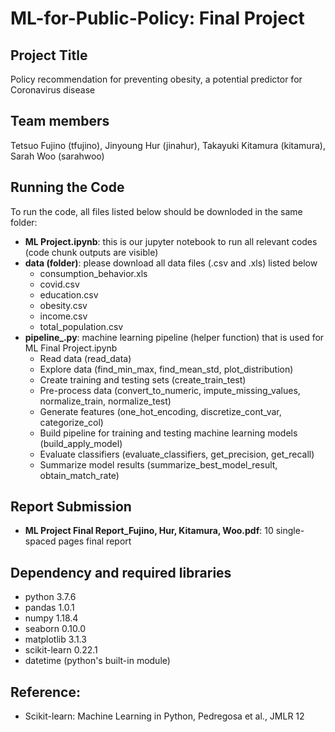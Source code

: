 # ML-for-Public-Policy: Final Project
## Project Title
Policy recommendation for preventing obesity, a potential predictor for Coronavirus disease

## Team members
Tetsuo Fujino (tfujino), Jinyoung Hur (jinahur), Takayuki Kitamura (kitamura), Sarah Woo (sarahwoo)

## Running the Code
To run the code, all files listed below should be downloded in the same folder:
 - **ML Project.ipynb**: this is our jupyter notebook to run all relevant codes (code chunk outputs are visible)
 - **data (folder)**: please download all data files (.csv and .xls) listed below
   - consumption_behavior.xls
   - covid.csv
   - education.csv
   - obesity.csv
   - income.csv
   - total_population.csv
 - **pipeline_.py**: machine learning pipeline (helper function) that is used for ML Final Project.ipynb
   - Read data (read_data)
   - Explore data (find_min_max, find_mean_std, plot_distribution)
   - Create training and testing sets (create_train_test)
   - Pre-process data (convert_to_numeric, impute_missing_values, normalize_train, normalize_test)
   - Generate features (one_hot_encoding, discretize_cont_var, categorize_col)
   - Build pipeline for training and testing machine learning models (build_apply_model)
   - Evaluate classifiers (evaluate_classifiers, get_precision, get_recall)
   - Summarize model results (summarize_best_model_result, obtain_match_rate)
   
## Report Submission
- **ML Project Final Report_Fujino, Hur, Kitamura, Woo.pdf**: 10 single-spaced pages final report

## Dependency and required libraries
- python 3.7.6
- pandas 1.0.1
- numpy 1.18.4
- seaborn 0.10.0
- matplotlib 3.1.3
- scikit-learn 0.22.1
- datetime (python's built-in module)

## Reference:
- Scikit-learn: Machine Learning in Python, Pedregosa et al., JMLR 12
